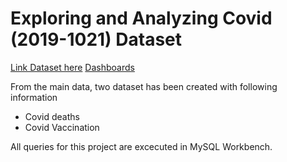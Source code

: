 # Exploring and Analyzing Covid (2019-1021) Dataset

[Link Dataset here](https://ourworldindata.org/covid-deaths)
[Dashboards](https://public.tableau.com/app/profile/nilakshi.roy)

From the main data, two dataset has been created with following information
* Covid deaths
* Covid Vaccination

All queries for this project are excecuted in MySQL Workbench.


